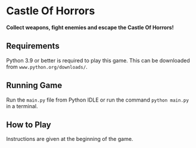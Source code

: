 # Castle Of Horrors
**Collect weapons, fight enemies and escape the Castle Of Horrors!**

## Requirements
Python 3.9 or better is required to play this game. This can be downloaded from `www.python.org/downloads/`. 

## Running Game
Run the `main.py` file from Python IDLE or run the command `python main.py` in a terminal. 

## How to Play
Instructions are given at the beginning of the game.
